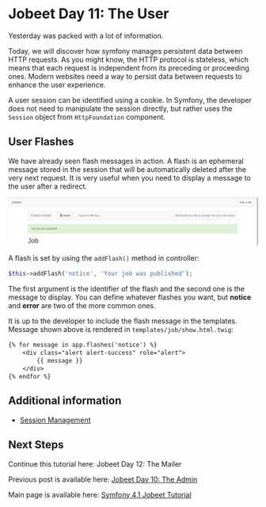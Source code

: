 # Jobeet Day 11: The User

Yesterday was packed with a lot of information.

Today, we will discover how symfony manages persistent data between HTTP requests. As you might know, the HTTP protocol is stateless, which means that each request is independent from its preceding or proceeding ones. Modern websites need a way to persist data between requests to enhance the user experience.

A user session can be identified using a cookie. In Symfony, the developer does not need to manipulate the session directly, but rather uses the `Session` object from `HttpFoundation` component.

## User Flashes

We have already seen flash messages in action. A flash is an ephemeral message stored in the session that will be automatically deleted after the very next request.
It is very useful when you need to display a message to the user after a redirect.

![Flash message](../files/images/screenshot_13.png)

A flash is set by using the `addFlash()` method in controller:

```php
$this->addFlash('notice', 'Your job was published');
```

The first argument is the identifier of the flash and the second one is the message to display.
You can define whatever flashes you want, but **notice** and **error** are two of the more common ones.

It is up to the developer to include the flash message in the templates.
Message shown above is rendered in `templates/job/show.html.twig`:

```twig
{% for message in app.flashes('notice') %}
    <div class="alert alert-success" role="alert">
        {{ message }}
    </div>
{% endfor %}
```

## Additional information
- [Session Management][1]

## Next Steps

Continue this tutorial here: Jobeet Day 12: The Mailer

Previous post is available here: [Jobeet Day 10: The Admin](day-10.md)

Main page is available here: [Symfony 4.1 Jobeet Tutorial](../index.md)

[1]: http://symfony.com/doc/4.1/components/http_foundation/sessions.html
